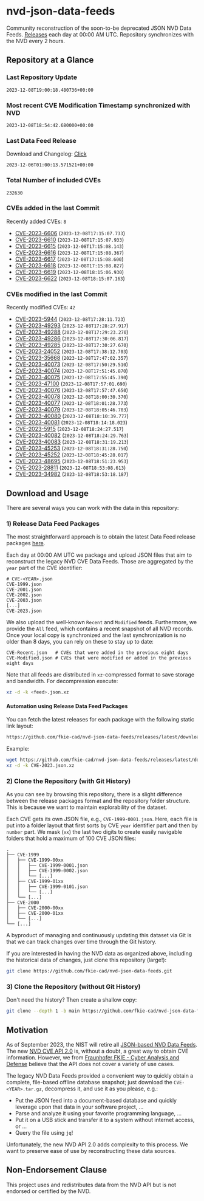 # nvd-json-data-feeds

Community reconstruction of the soon-to-be deprecated JSON NVD Data Feeds. 
[Releases](https://github.com/fkie-cad/nvd-json-data-feeds/releases/latest) each day at 00:00 AM UTC.
Repository synchronizes with the NVD every 2 hours.

## Repository at a Glance

### Last Repository Update

```plain
2023-12-08T19:00:18.480736+00:00
```

### Most recent CVE Modification Timestamp synchronized with NVD

```plain
2023-12-08T18:54:42.680000+00:00
```

### Last Data Feed Release

Download and Changelog: [Click](https://github.com/fkie-cad/nvd-json-data-feeds/releases/latest)

```plain
2023-12-06T01:00:13.571521+00:00
```

### Total Number of included CVEs

```plain
232630
```

### CVEs added in the last Commit

Recently added CVEs: `8`

* [CVE-2023-6606](CVE-2023/CVE-2023-66xx/CVE-2023-6606.json) (`2023-12-08T17:15:07.733`)
* [CVE-2023-6610](CVE-2023/CVE-2023-66xx/CVE-2023-6610.json) (`2023-12-08T17:15:07.933`)
* [CVE-2023-6615](CVE-2023/CVE-2023-66xx/CVE-2023-6615.json) (`2023-12-08T17:15:08.143`)
* [CVE-2023-6616](CVE-2023/CVE-2023-66xx/CVE-2023-6616.json) (`2023-12-08T17:15:08.367`)
* [CVE-2023-6617](CVE-2023/CVE-2023-66xx/CVE-2023-6617.json) (`2023-12-08T17:15:08.600`)
* [CVE-2023-6618](CVE-2023/CVE-2023-66xx/CVE-2023-6618.json) (`2023-12-08T17:15:08.827`)
* [CVE-2023-6619](CVE-2023/CVE-2023-66xx/CVE-2023-6619.json) (`2023-12-08T18:15:06.930`)
* [CVE-2023-6622](CVE-2023/CVE-2023-66xx/CVE-2023-6622.json) (`2023-12-08T18:15:07.163`)


### CVEs modified in the last Commit

Recently modified CVEs: `42`

* [CVE-2023-5944](CVE-2023/CVE-2023-59xx/CVE-2023-5944.json) (`2023-12-08T17:28:11.723`)
* [CVE-2023-49293](CVE-2023/CVE-2023-492xx/CVE-2023-49293.json) (`2023-12-08T17:28:27.917`)
* [CVE-2023-49288](CVE-2023/CVE-2023-492xx/CVE-2023-49288.json) (`2023-12-08T17:29:23.270`)
* [CVE-2023-49286](CVE-2023/CVE-2023-492xx/CVE-2023-49286.json) (`2023-12-08T17:30:06.817`)
* [CVE-2023-49285](CVE-2023/CVE-2023-492xx/CVE-2023-49285.json) (`2023-12-08T17:30:27.670`)
* [CVE-2023-24052](CVE-2023/CVE-2023-240xx/CVE-2023-24052.json) (`2023-12-08T17:38:12.703`)
* [CVE-2023-35668](CVE-2023/CVE-2023-356xx/CVE-2023-35668.json) (`2023-12-08T17:47:02.357`)
* [CVE-2023-40073](CVE-2023/CVE-2023-400xx/CVE-2023-40073.json) (`2023-12-08T17:50:29.510`)
* [CVE-2023-40074](CVE-2023/CVE-2023-400xx/CVE-2023-40074.json) (`2023-12-08T17:51:45.870`)
* [CVE-2023-40075](CVE-2023/CVE-2023-400xx/CVE-2023-40075.json) (`2023-12-08T17:55:45.390`)
* [CVE-2023-47100](CVE-2023/CVE-2023-471xx/CVE-2023-47100.json) (`2023-12-08T17:57:01.690`)
* [CVE-2023-40076](CVE-2023/CVE-2023-400xx/CVE-2023-40076.json) (`2023-12-08T17:57:47.650`)
* [CVE-2023-40078](CVE-2023/CVE-2023-400xx/CVE-2023-40078.json) (`2023-12-08T18:00:30.370`)
* [CVE-2023-40077](CVE-2023/CVE-2023-400xx/CVE-2023-40077.json) (`2023-12-08T18:01:28.773`)
* [CVE-2023-40079](CVE-2023/CVE-2023-400xx/CVE-2023-40079.json) (`2023-12-08T18:05:46.703`)
* [CVE-2023-40080](CVE-2023/CVE-2023-400xx/CVE-2023-40080.json) (`2023-12-08T18:10:39.777`)
* [CVE-2023-40081](CVE-2023/CVE-2023-400xx/CVE-2023-40081.json) (`2023-12-08T18:14:18.023`)
* [CVE-2023-5915](CVE-2023/CVE-2023-59xx/CVE-2023-5915.json) (`2023-12-08T18:24:27.517`)
* [CVE-2023-40082](CVE-2023/CVE-2023-400xx/CVE-2023-40082.json) (`2023-12-08T18:24:29.763`)
* [CVE-2023-40083](CVE-2023/CVE-2023-400xx/CVE-2023-40083.json) (`2023-12-08T18:31:19.213`)
* [CVE-2023-45253](CVE-2023/CVE-2023-452xx/CVE-2023-45253.json) (`2023-12-08T18:31:28.750`)
* [CVE-2023-45252](CVE-2023/CVE-2023-452xx/CVE-2023-45252.json) (`2023-12-08T18:45:28.017`)
* [CVE-2023-48695](CVE-2023/CVE-2023-486xx/CVE-2023-48695.json) (`2023-12-08T18:51:23.953`)
* [CVE-2023-28811](CVE-2023/CVE-2023-288xx/CVE-2023-28811.json) (`2023-12-08T18:53:08.613`)
* [CVE-2023-34982](CVE-2023/CVE-2023-349xx/CVE-2023-34982.json) (`2023-12-08T18:53:18.187`)


## Download and Usage

There are several ways you can work with the data in this repository:

### 1) Release Data Feed Packages

The most straightforward approach is to obtain the latest Data Feed release packages [here](https://github.com/fkie-cad/nvd-json-data-feeds/releases/latest).

Each day at 00:00 AM UTC we package and upload JSON files that aim to reconstruct the legacy NVD CVE Data Feeds.
Those are aggregated by the `year` part of the CVE identifier:

```
# CVE-<YEAR>.json
CVE-1999.json
CVE-2001.json
CVE-2002.json
CVE-2003.json
[...]
CVE-2023.json
```

We also upload the well-known `Recent` and `Modified` feeds.
Furthermore, we provide the `All` feed, which contains a recent snapshot of all NVD records.
Once your local copy is synchronized and the last synchronization is no older than 8 days, you can rely on these to stay up to date:

```plain
CVE-Recent.json   # CVEs that were added in the previous eight days
CVE-Modified.json # CVEs that were modified or added in the previous eight days
```

Note that all feeds are distributed in `xz`-compressed format to save storage and bandwidth.
For decompression execute:

```sh
xz -d -k <feed>.json.xz
```


#### Automation using Release Data Feed Packages

You can fetch the latest releases for each package with the following static link layout:

```sh
https://github.com/fkie-cad/nvd-json-data-feeds/releases/latest/download/CVE-<YEAR>.json.xz
```

Example:

```sh
wget https://github.com/fkie-cad/nvd-json-data-feeds/releases/latest/download/CVE-2023.json.xz
xz -d -k CVE-2023.json.xz
```

### 2) Clone the Repository (with Git History)

As you can see by browsing this repository, there is a slight difference between the release packages format and the repository folder structure.
This is because we want to maintain explorability of the dataset.

Each CVE gets its own JSON file, e.g., `CVE-1999-0001.json`.
Here, each file is put into a folder layout that first sorts by CVE `year` identifier part and then by `number` part.
We mask (`xx`) the last two digits to create easily navigable folders that hold a maximum of 100 CVE JSON files:

```plain
.
├── CVE-1999
│   ├── CVE-1999-00xx
│   │   ├── CVE-1999-0001.json
│   │   ├── CVE-1999-0002.json
│   │   └── [...]
│   ├── CVE-1999-01xx
│   │   ├── CVE-1999-0101.json
│   │   └── [...]
│   └── [...]
├── CVE-2000
│   ├── CVE-2000-00xx
│   ├── CVE-2000-01xx
│   └── [...]
└── [...]
```

A byproduct of managing and continuously updating this dataset via Git is that we can track changes over time through the Git history.

If you are interested in having the NVD data as organized above, including the historical data of changes, just clone this repository (large!):

```sh
git clone https://github.com/fkie-cad/nvd-json-data-feeds.git
```

### 3) Clone the Repository (without Git History)

Don't need the history? Then create a shallow copy:

```sh
git clone --depth 1 -b main https://github.com/fkie-cad/nvd-json-data-feeds.git
```

## Motivation

As of September 2023, the NIST will retire all [JSON-based NVD Data Feeds](https://nvd.nist.gov/vuln/data-feeds#divRetirementBanner-1).
The new [NVD CVE API 2.0](https://nvd.nist.gov/developers/vulnerabilities) is, without a doubt, a great way to obtain CVE information.
However, we from [Fraunhofer FKIE - Cyber Analysis and Defense](https://www.fkie.fraunhofer.de/en/departments/cad.html) believe that the API does not cover a variety of use cases.

The legacy NVD Data Feeds provided a convenient way to quickly obtain a complete, file-based offline database snapshot; just download the `CVE-<YEAR>.tar.gz`, decompress it, and use it as you please, e.g.:

* Put the JSON feed into a document-based database and quickly leverage upon that data in your software project, ...
* Parse and analyze it using your favorite programming language, ...
* Put it on a USB stick and transfer it to a system without internet access, or ...
* Query the file using `jq`!

Unfortunately, the new NVD API 2.0 adds complexity to this process.
We want to preserve ease of use by reconstructing these data sources.

## Non-Endorsement Clause

This project uses and redistributes data from the NVD API but is not endorsed or certified by the NVD.